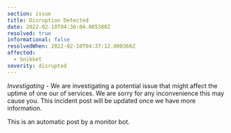 ```yaml
---
section: issue
title: Disruption Detected
date: 2022-02-10T04:36:04.005380Z
resolved: true
informational: false
resolvedWhen: 2022-02-10T04:37:12.000366Z
affected:
  - Snikket
severity: disrupted
---
```

*Investigating* - We are investigating a potential issue that might affect the uptime of one our of services. We are sorry for any inconvenience this may cause you. This incident post will be updated once we have more information.

This is an automatic post by a monitor bot.
        